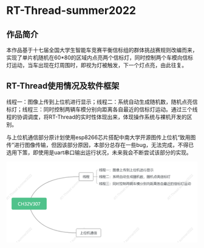 # RT-Thread-summer2022

## 作品简介

​		本作品基于十七届全国大学生智能车竞赛平衡信标组的群体挑战赛规则改编而来，实现了单片机随机在60*80的区域内点亮两个信标灯，同时控制两个车模向信标灯运动，当车出现在灯周围时，即视为灯被触发，下一个灯点亮，由此往复。

## RT-Thread使用情况及软件框架

​		线程一：图像上传到上位机进行显示；线程二：系统自动生成随机数，随机点亮信标灯；线程三：同时控制两辆车模分别向距离各自最近的信标灯运动。通过三个线程的协调调度，将RT-Thread的实时性体现出来，体现操作系统与裸机开发的区别。

​		与上位机通信部分原计划使用esp8266芯片搭配中南大学开源图传上位机“致用图传”进行图像传输，但因该部分原因，本部分总存在一些bug，无法完成，不得已选用下策，即使用是uart串口输出运行状况，未来我会不断尝试该部分的实现。

![](image/导图.png)



